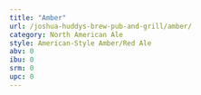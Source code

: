 ```yaml
---
title: "Amber"
url: /joshua-huddys-brew-pub-and-grill/amber/
category: North American Ale
style: American-Style Amber/Red Ale
abv: 0
ibu: 0
srm: 0
upc: 0
---
```


